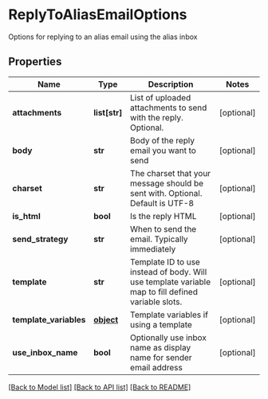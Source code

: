 # ReplyToAliasEmailOptions

Options for replying to an alias email using the alias inbox
## Properties
Name | Type | Description | Notes
------------ | ------------- | ------------- | -------------
**attachments** | **list[str]** | List of uploaded attachments to send with the reply. Optional. | [optional] 
**body** | **str** | Body of the reply email you want to send | [optional] 
**charset** | **str** | The charset that your message should be sent with. Optional. Default is UTF-8 | [optional] 
**is_html** | **bool** | Is the reply HTML | [optional] 
**send_strategy** | **str** | When to send the email. Typically immediately | [optional] 
**template** | **str** | Template ID to use instead of body. Will use template variable map to fill defined variable slots. | [optional] 
**template_variables** | [**object**]() | Template variables if using a template | [optional] 
**use_inbox_name** | **bool** | Optionally use inbox name as display name for sender email address | [optional] 

[[Back to Model list]](../README#documentation-for-models) [[Back to API list]](../README#documentation-for-api-endpoints) [[Back to README]](../README)


